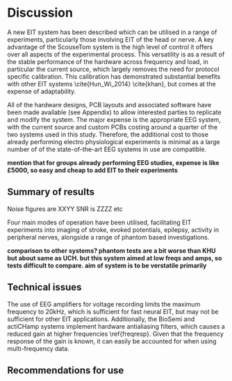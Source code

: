 # Discussion
A new EIT system has been described which can be utilised in a range of experiments, particularly those involving EIT of the head or nerve. A key advantage of the ScouseTom system is the high level of control it offers over all aspects of the experimental process. This versatility is as a result of the stable performance of the hardware across frequency and load, in particular the current source, which largely removes the need for protocol specific calibration. This calibration has demonstrated substantial benefits with other EIT systems \cite{Hun_Wi_2014} \cite{khan}, but comes at the expense of adaptability. 

All of the hardware designs, PCB layouts and associated software have been made available (see Appendix) to allow interested parties to replicate and modify the system. The major expense is the appropriate EEG system, with the current source and custom PCBs costing around a quarter of the two systems used in this study. Therefore, the additional cost to those already performing electro physiological experiments is minimal as a large number of of the state-of-the-art EEG systems in use are compatible. 

**mention that for groups already performing EEG studies, expense is like £5000, so easy and cheap to add EIT to their experiments**

## Summary of results
Noise figures are XXYY
SNR is ZZZZ etc

Four main modes of operation have been utilised, facilitating EIT experiments into imaging of stroke, evoked potentials, epilepsy, activity in peripheral nerves, alongside a range of phantom based investigations.

**comparison to other systems? phantom tests are a bit worse than KHU but about same as UCH. but this system aimed at low freqs and amps, so tests difficult to compare. aim of system is to be verstatile primarily**

## Technical issues
The use of EEG amplifiers for voltage recording limits the maximum frequency to 20kHz, which is sufficient for fast neural EIT, but may not be sufficient for other EIT applications. Additionally, the BioSemi and actiCHamp systems implement hardware antialiasing filters, which causes a reduced gain at higher frequencies \ref{freqresp}. Given that the frequency response of the gain is known, it can easily be accounted for when using multi-frequency data.  


## Recommendations for use